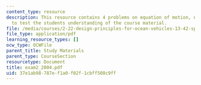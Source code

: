 ```yaml
---
content_type: resource
description: This resource contains 4 problems on equation of motion, natural frequency
  to test the students understanding of the course material.
file: /media/courses/2-22-design-principles-for-ocean-vehicles-13-42-spring-2005/37e1ab98787ef1a0f02f1cbff508c9ff_exam2_2004.pdf
file_type: application/pdf
learning_resource_types: []
ocw_type: OCWFile
parent_title: Study Materials
parent_type: CourseSection
resourcetype: Document
title: exam2_2004.pdf
uid: 37e1ab98-787e-f1a0-f02f-1cbff508c9ff
---
```


